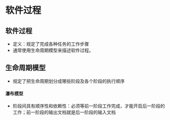 # 软件过程
## 软件过程
- 定义：规定了完成各种任务的工作步骤
- 通常使用生命周期模型来描述软件过程。
## 生命周期模型
- 规定了把生命周期划分成哪些阶段及各个阶段的执行顺序
#### 瀑布模型
- 阶段间具有顺序性和依赖性：必须等前一阶段工作完成，才能开启后一阶段的工作；前一阶段的输出文档就是后一阶段的输入文档

